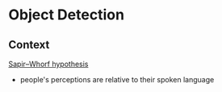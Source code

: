 # Object Detection

## Context

[Sapir–Whorf hypothesis](https://en.wikipedia.org/wiki/Linguistic_relativity)

- people's perceptions are relative to their spoken language


